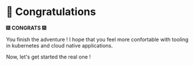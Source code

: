 # 🍰 Congratulations 

🎆 **CONGRATS** 🎆 

You finish the adventure ! I hope that you feel more confortable with tooling in kubernetes and cloud native applications.

Now, let's get started the real one !